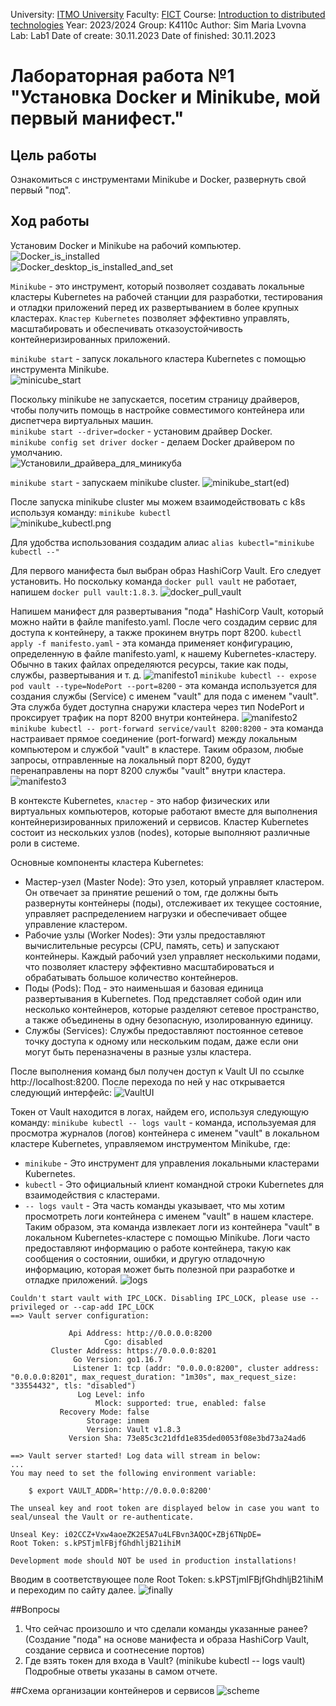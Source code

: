 University: [ITMO University](https://itmo.ru/ru/)
Faculty: [FICT](https://fict.itmo.ru)
Course: [Introduction to distributed technologies](https://github.com/itmo-ict-faculty/introduction-to-distributed-technologies)
Year: 2023/2024
Group: K4110c
Author: Sim Maria Lvovna
Lab: Lab1
Date of create: 30.11.2023
Date of finished: 30.11.2023

# Лабораторная работа №1 "Установка Docker и Minikube, мой первый манифест."
## Цель работы
Ознакомиться с инструментами Minikube и Docker, развернуть свой первый "под".
## Ход работы
Установим Docker и Minikube на рабочий компьютер.  
![Docker_is_installed](img/Docker_is_installed.png)  
![Docker_desktop_is_installed_and_set](img/Docker_desktop_is_installed_and_set.png)

`Minikube` - это инструмент, который позволяет создавать локальные кластеры Kubernetes на рабочей станции для разработки, тестирования и отладки приложений перед их развертыванием в более крупных кластерах. `Кластер Kubernetes` позволяет эффективно управлять, масштабировать и обеспечивать отказоустойчивость контейнеризированных приложений. 

`minikube start` - запуск локального кластера Kubernetes с помощью инструмента Minikube.  
![minicube_start](img/minicube_start.png)

Поскольку minikube не запускается, посетим страницу драйверов, чтобы получить помощь в настройке совместимого контейнера или диспетчера виртуальных машин.  
`minikube start --driver=docker` - установим драйвер Docker.  
`minikube config set driver docker` - делаем Docker драйвером по умолчанию.  
![Установили_драйвера_для_миникуба](img/Установили_драйвера_для_миникуба.png)

`minikube start` - запускаем minikube cluster.
![minikube_start(ed)](img/minikube_start(ed).png)  

После запуска minikube cluster мы можем взаимодействовать с k8s используя команду:
`minikube kubectl`  
![minikube_kubectl.png](img/minikube_kubectl.png)

Для удобства использования создадим алиас `alias kubectl="minikube kubectl --"`  

Для первого манифеста был выбран образ HashiCorp Vault. Его следует установить. Но поскольку команда `docker pull vault` не работает, напишем `docker pull vault:1.8.3`.
![docker_pull_vault](img/docker_pull_vault.png)

Напишем манифест для развертывания "пода" HashiCorp Vault, который можно найти в файле manifesto.yaml. После чего создадим сервис для доступа к контейнеру, а также прокинем внутрь порт 8200.
`kubectl apply -f manifesto.yaml` - эта команда применяет конфигурацию, определенную в файле manifesto.yaml, к нашему Kubernetes-кластеру. Обычно в таких файлах определяются ресурсы, такие как поды, службы, развертывания и т. д.
![manifesto1](img/manifesto1.png)
`minikube kubectl -- expose pod vault --type=NodePort --port=8200` - эта команда используется для создания службы (Service) с именем "vault" для пода с именем "vault". Эта служба будет доступна снаружи кластера через тип NodePort и проксирует трафик на порт 8200 внутри контейнера.
![manifesto2](img/manifesto2.png)
`minikube kubectl -- port-forward service/vault 8200:8200` - эта команда настраивает прямое соединение (port-forward) между локальным компьютером и службой "vault" в кластере. Таким образом, любые запросы, отправленные на локальный порт 8200, будут перенаправлены на порт 8200 службы "vault" внутри кластера.
![manifesto3](img/manifesto3.png)

В контексте Kubernetes, `кластер` - это набор физических или виртуальных компьютеров, которые работают вместе для выполнения контейнеризированных приложений и сервисов. Кластер Kubernetes состоит из нескольких узлов (nodes), которые выполняют различные роли в системе.

Основные компоненты кластера Kubernetes:
+ Мастер-узел (Master Node): Это узел, который управляет кластером. Он отвечает за принятие решений о том, где должны быть развернуты контейнеры (поды), отслеживает их текущее состояние, управляет распределением нагрузки и обеспечивает общее управление кластером.
+ Рабочие узлы (Worker Nodes): Эти узлы предоставляют вычислительные ресурсы (CPU, память, сеть) и запускают контейнеры. Каждый рабочий узел управляет несколькими подами, что позволяет кластеру эффективно масштабироваться и обрабатывать большое количество контейнеров.
+ Поды (Pods): Под - это наименьшая и базовая единица развертывания в Kubernetes. Под представляет собой один или несколько контейнеров, которые разделяют сетевое пространство, а также объединены в одну безопасную, изолированную единицу.
+ Службы (Services): Службы предоставляют постоянное сетевое точку доступа к одному или нескольким подам, даже если они могут быть переназначены в разные узлы кластера.

После выполнения команд был получен доступ к Vault UI по ссылке http://localhost:8200. После перехода по ней у нас открывается следующий интерфейс:
![VaultUI](img/VaultUI.png)

Токен от Vault находится в логах, найдем его, используя следующую команду:
`minikube kubectl -- logs vault` - команда, используемая для просмотра журналов (логов) контейнера с именем "vault" в локальном кластере Kubernetes, управляемом инструментом Minikube, где:
+ `minikube` - Это инструмент для управления локальными кластерами Kubernetes.
+ `kubectl` - Это официальный клиент командной строки Kubernetes для взаимодействия с кластерами.
+ `-- logs vault` - Эта часть команды указывает, что мы хотим просмотреть логи контейнера с именем "vault" в нашем кластере.  
Таким образом, эта команда извлекает логи из контейнера "vault" в локальном Kubernetes-кластере с помощью Minikube. Логи часто предоставляют информацию о работе контейнера, такую как сообщения о состоянии, ошибки, и другую отладочную информацию, которая может быть полезной при разработке и отладке приложений.
![logs](img/logs.png)
```console                         
Couldn't start vault with IPC_LOCK. Disabling IPC_LOCK, please use --privileged or --cap-add IPC_LOCK
==> Vault server configuration:

             Api Address: http://0.0.0.0:8200
                     Cgo: disabled
         Cluster Address: https://0.0.0.0:8201
              Go Version: go1.16.7
              Listener 1: tcp (addr: "0.0.0.0:8200", cluster address: "0.0.0.0:8201", max_request_duration: "1m30s", max_request_size: "33554432", tls: "disabled")
               Log Level: info
                   Mlock: supported: true, enabled: false
           Recovery Mode: false
                 Storage: inmem
                 Version: Vault v1.8.3
             Version Sha: 73e85c3c21dfd1e835ded0053f08e3bd73a24ad6

==> Vault server started! Log data will stream in below:
...
You may need to set the following environment variable:

    $ export VAULT_ADDR='http://0.0.0.0:8200'

The unseal key and root token are displayed below in case you want to
seal/unseal the Vault or re-authenticate.

Unseal Key: i02CCZ+Vxw4aoeZK2E5A7u4LFBvn3AQOC+ZBj6TNpDE=
Root Token: s.kPSTjmlFBjfGhdhljB21ihiM

Development mode should NOT be used in production installations!

```

Вводим в соответствующее поле Root Token: s.kPSTjmlFBjfGhdhljB21ihiM и переходим по сайту далее.
![finally](img/finally.png)

##Вопросы 
1. Что сейчас произошло и что сделали команды указанные ранее? (Создание "пода" на основе манифеста и образа HashiCorp Vault, создание сервиса и соотнесение портов)
2. Где взять токен для входа в Vault? (minikube kubectl -- logs vault)
Подробные ответы указаны в самом отчете.

##Схема организации контейнеров и сервисов
![scheme](img/scheme.png)